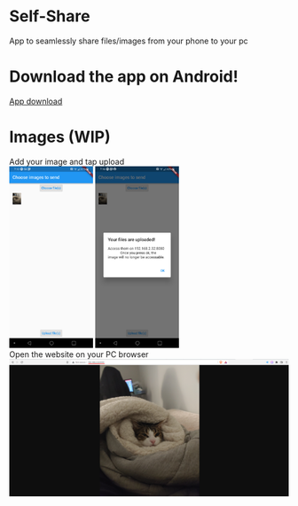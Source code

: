 # Self-Share
App to seamlessly share files/images from your phone to your pc
# Download the app on Android!
[App download](https://raw.githubusercontent.com/wahbi-r/Self-Share/main/selfshare-release.apk)
# Images (WIP)
Add your image and tap upload<br />
<img src="https://github.com/Wahbi-R/Self-Share/blob/main/images/Phone_screen.jpeg" width="30%" height="30%">
<img src="https://github.com/Wahbi-R/Self-Share/blob/main/images/uploaded.jpeg" width="30%" height="30%"> <br />
Open the website on your PC browser<br />
![pc screen](https://github.com/Wahbi-R/Self-Share/blob/main/images/Browser.png)
